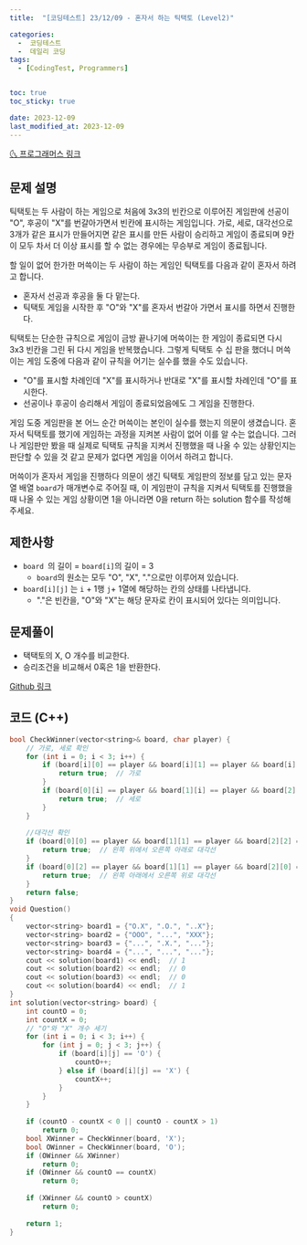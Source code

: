 ```yaml
---
title:  "[코딩테스트] 23/12/09 - 혼자서 하는 틱택토 (Level2)" 

categories:
  -  코딩테스트
  -  데일리 코딩
tags:
  - [CodingTest, Programmers]


toc: true
toc_sticky: true

date: 2023-12-09
last_modified_at: 2023-12-09
---
```


[🌜 프로그래머스 링크](https://school.programmers.co.kr/learn/courses/30/lessons/160585)

## 문제 설명
틱택토는 두 사람이 하는 게임으로 처음에 3x3의 빈칸으로 이루어진 게임판에 선공이 "O", 후공이 "X"를 번갈아가면서 빈칸에 표시하는 게임입니다. 가로, 세로, 대각선으로 3개가 같은 표시가 만들어지면 같은 표시를 만든 사람이 승리하고 게임이 종료되며 9칸이 모두 차서 더 이상 표시를 할 수 없는 경우에는 무승부로 게임이 종료됩니다.

할 일이 없어 한가한 머쓱이는 두 사람이 하는 게임인 틱택토를 다음과 같이 혼자서 하려고 합니다.

- 혼자서 선공과 후공을 둘 다 맡는다.
- 틱택토 게임을 시작한 후 "O"와 "X"를 혼자서 번갈아 가면서 표시를 하면서 진행한다.

틱택토는 단순한 규칙으로 게임이 금방 끝나기에 머쓱이는 한 게임이 종료되면 다시 3x3 빈칸을 그린 뒤 다시 게임을 반복했습니다. 그렇게 틱택토 수 십 판을 했더니 머쓱이는 게임 도중에 다음과 같이 규칙을 어기는 실수를 했을 수도 있습니다.

- "O"를 표시할 차례인데 "X"를 표시하거나 반대로 "X"를 표시할 차례인데 "O"를 표시한다.
- 선공이나 후공이 승리해서 게임이 종료되었음에도 그 게임을 진행한다.

게임 도중 게임판을 본 어느 순간 머쓱이는 본인이 실수를 했는지 의문이 생겼습니다. 혼자서 틱택토를 했기에 게임하는 과정을 지켜본 사람이 없어 이를 알 수는 없습니다. 그러나 게임판만 봤을 때 실제로 틱택토 규칙을 지켜서 진행했을 때 나올 수 있는 상황인지는 판단할 수 있을 것 같고 문제가 없다면 게임을 이어서 하려고 합니다.

머쓱이가 혼자서 게임을 진행하다 의문이 생긴 틱택토 게임판의 정보를 담고 있는 문자열 배열 `board`가 매개변수로 주어질 때, 이 게임판이 규칙을 지켜서 틱택토를 진행했을 때 나올 수 있는 게임 상황이면 1을 아니라면 0을 return 하는 solution 함수를 작성해 주세요.

## 제한사항
- `board `의 길이 = `board[i]`의 길이 = 3
  - `board`의 원소는 모두 "O", "X", "."으로만 이루어져 있습니다.
- `board[i][j]` 는 `i`  + 1행 `j`+ 1열에 해당하는 칸의 상태를 나타냅니다.
  - "."은 빈칸을, "O"와 "X"는 해당 문자로 칸이 표시되어 있다는 의미입니다.

## 문제풀이
- 택택토의 X, O 개수를 비교한다.
- 승리조건을 비교해서 0혹은 1을 반환한다.

[Github 링크](https://github.com/OneThingChanged/DailyCodingTest/blob/main/Program/CodingTestCpp/Level2/SoloTicTacTok.h)

## 코드 (C++)
```cpp
bool CheckWinner(vector<string>& board, char player) {
    // 가로, 세로 확인
    for (int i = 0; i < 3; i++) {
        if (board[i][0] == player && board[i][1] == player && board[i][2] == player) {
            return true;  // 가로
        }
        if (board[0][i] == player && board[1][i] == player && board[2][i] == player) {
            return true;  // 세로
        }
    }
    
    //대각선 확인
    if (board[0][0] == player && board[1][1] == player && board[2][2] == player) {
        return true;  // 왼쪽 위에서 오른쪽 아래로 대각선
    }
    if (board[0][2] == player && board[1][1] == player && board[2][0] == player) {
        return true;  // 왼쪽 아래에서 오른쪽 위로 대각선
    }
    return false;
}
void Question()
{
    vector<string> board1 = {"O.X", ".O.", "..X"};
    vector<string> board2 = {"OOO", "...", "XXX"};
    vector<string> board3 = {"...", ".X.", "..."};
    vector<string> board4 = {"...", "...", "..."};
    cout << solution(board1) << endl;  // 1
    cout << solution(board2) << endl;  // 0
    cout << solution(board3) << endl;  // 0
    cout << solution(board4) << endl;  // 1
}    
int solution(vector<string> board) {
    int countO = 0;
    int countX = 0;
    // "O"와 "X" 개수 세기
    for (int i = 0; i < 3; i++) {
        for (int j = 0; j < 3; j++) {
            if (board[i][j] == 'O') {
                countO++;
            } else if (board[i][j] == 'X') {
                countX++;
            }
        }
    }
    
    if (countO - countX < 0 || countO - countX > 1)
        return 0;
    bool XWinner = CheckWinner(board, 'X');
    bool OWinner = CheckWinner(board, 'O');
    if (OWinner && XWinner)
        return 0;
    if (OWinner && countO == countX)
        return 0;
    
    if (XWinner && countO > countX)
        return 0;
    
    return 1;
}
```
## 
<script src="https://utteranc.es/client.js"
        repo="OneThingChanged/OneThingChanged.github.io"
        issue-term="pathname"
        label="utterances"
        theme="github-dark"
        crossorigin="anonymous"
        async>
</script>
